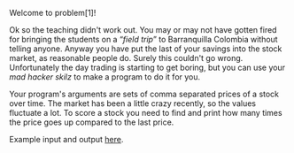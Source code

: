 Welcome to problem[1]!

Ok so the teaching didn't work out.
You may or may not have gotten fired for bringing the students on a “_field trip_” to Barranquilla Colombia without telling anyone.
Anyway you have put the last of your savings into the stock market, as reasonable people do.
Surely this couldn't go wrong.
Unfortunately the day trading is starting to get boring, but you can use your *mad hacker skilz* to make a program to do it for you.

Your program's arguments are sets of comma separated prices of a stock over time.
The market has been a little crazy recently, so the values fluctuate a lot.
To score a stock you need to find and print how many times the price goes up compared to the last price.

Example input and output [here](https://paste.connorcode.com/b/65b3d5f6-d6e4-4ad4-8293-e3cf2824dab3).

